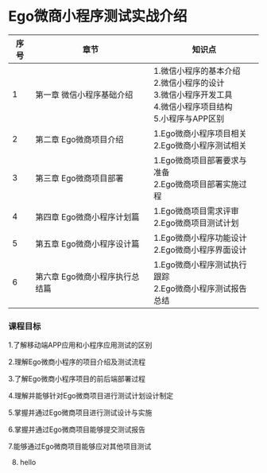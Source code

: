 # Ego微商小程序测试实战介绍

| 序号 | 章节                           | 知识点                                                       |
| ---- | ------------------------------ | ------------------------------------------------------------ |
| 1    | 第一章 微信小程序基础介绍      | 1.微信小程序的基本介绍<br>2.微信小程序的设计<br>3.微信小程序开发工具<br>4.微信小程序项目结构<br>5.小程序与APP区别 |
| 2    | 第二章 Ego微商项目介绍         | 1.Ego微商小程序项目相关<br>2.Ego微商小程序测试相关           |
| 3    | 第三章 Ego微商项目部署         | 1.Ego微商项目部署要求与准备<br>2.Ego微商项目部署实施过程     |
| 4    | 第四章 Ego微商小程序计划篇     | 1.Ego微商项目需求评审<br>2.Ego微商项目测试计划               |
| 5    | 第五章 Ego微商小程序设计篇     | 1.Ego微商小程序功能设计<br>2.Ego微商小程序界面设计           |
| 6    | 第六章 Ego微商小程序执行总结篇 | 1.Ego微商小程序测试执行跟踪<br>2.Ego微商小程序测试报告总结   |



### 课程目标

1.了解移动端APP应用和小程序应用测试的区别

2.理解Ego微商小程序的项目介绍及测试流程

3.了解Ego微商小程序项目的前后端部署过程

4.理解并能够针对Ego微商项目进行测试计划设计制定

5.掌握并通过Ego微商项目进行测试设计与实施

6.掌握并通过Ego微商项目能够提交测试报告

7.能够通过Ego微商项目能够应对其他项目测试

8. hello
